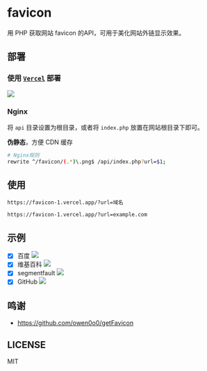 # favicon

用 PHP 获取网站 favicon 的API，可用于美化网站外链显示效果。

## 部署

### 使用 [`Vercel`](https://github.com/vercel-community/php) 部署

<a href="https://vercel.com/new/clone?repository-url=https://github.com/deploybox/favicon-1&project-name=favicon&repository-name=favicon"><img src="https://vercel.com/button"></a>

### Nginx

将 `api` 目录设置为根目录，或者将 `index.php` 放置在网站根目录下即可。

**伪静态**，方便 CDN 缓存

```sh
# Nginx规则
rewrite ^/favicon/(.*)\.png$ /api/index.php?url=$1;
```

## 使用

`https://favicon-1.vercel.app/?url=域名`

```
https://favicon-1.vercel.app/?url=example.com
```

## 示例

- [x] 百度 ![](https://favicon-1.vercel.app/?url=www.baidu.com)
- [x] 维基百科 ![](https://favicon-1.vercel.app/?url=www.wikipedia.org)
- [x] segmentfault ![](https://favicon-1.vercel.app/?url=segmentfault.com)
- [x] GitHub ![](https://favicon-1.vercel.app/?url=github.com)

## 鸣谢

- https://github.com/owen0o0/getFavicon

## LICENSE

MIT
